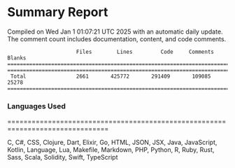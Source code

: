 # Summary Report
Compiled on Wed Jan  1 01:07:21 UTC 2025 with an automatic daily update. The comment count includes documentation, content, and code comments.
```
                      Files        Lines         Code     Comments       Blanks
===============================================================================
===============================================================================
 Total                2661       425772       291409       109085        25278
===============================================================================
```

### Languages Used
===============================================================================


C, C#, CSS, Clojure, Dart, Elixir, Go, HTML, JSON, JSX, Java, JavaScript, Kotlin, Language, Lua, Makefile, Markdown, PHP, Python, R, Ruby, Rust, Sass, Scala, Solidity, Swift, TypeScript

